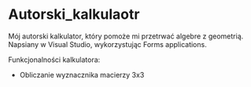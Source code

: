 # Autorski_kalkulaotr
Mój autorski kalkulator, który pomoże mi przetrwać algebre z geometrią. Napsiany w Visual Studio, wykorzystując Forms applications.

Funkcjonalności kalkulatora:
- Obliczanie wyznacznika macierzy 3x3
